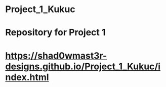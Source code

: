 # Project_1_Kukuc
# Repository for Project 1
# https://shad0wmast3r-designs.github.io/Project_1_Kukuc/index.html
